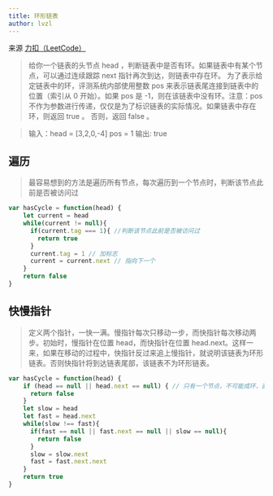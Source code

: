 ```yaml
---
title: 环形链表
author: lvzl
---
```


来源 [力扣（LeetCode）](https://leetcode-cn.com/problems/linked-list-cycle/)

> 给你一个链表的头节点 head ，判断链表中是否有环。如果链表中有某个节点，可以通过连续跟踪 next 指针再次到达，则链表中存在环。 为了表示给定链表中的环，评测系统内部使用整数 pos 来表示链表尾连接到链表中的位置（索引从 0 开始）。如果 pos 是 -1，则在该链表中没有环。注意：pos 不作为参数进行传递，仅仅是为了标识链表的实际情况。如果链表中存在环，则返回 true 。 否则，返回 false 。

> 输入：head = [3,2,0,-4] pos = 1
> 输出: true

## 遍历

> 最容易想到的方法是遍历所有节点，每次遍历到一个节点时，判断该节点此前是否被访问过

```js
var hasCycle = function(head) {
    let current = head
    while(current != null){
      if(current.tag === 1){ //判断该节点此前是否被访问过
        return true
      }
      current.tag = 1 // 加标志
      current = current.next // 指向下一个
    }
    return false
}
```

## 快慢指针

> 定义两个指针，一快一满。慢指针每次只移动一步，而快指针每次移动两步。初始时，慢指针在位置 head，而快指针在位置 head.next。这样一来，如果在移动的过程中，快指针反过来追上慢指针，就说明该链表为环形链表。否则快指针将到达链表尾部，该链表不为环形链表。

```js
var hasCycle = function(head) {
    if (head == null || head.next == null) { // 只有一个节点，不可能成环，直接return
      return false
    }
    let slow = head
    let fast = head.next
    while(slow !== fast){
      if(fast == null || fast.next == null || slow == null){
        return false
      }
      slow = slow.next
      fast = fast.next.next
    }
    return true
}
```


